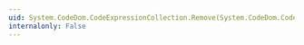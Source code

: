 ```yaml
---
uid: System.CodeDom.CodeExpressionCollection.Remove(System.CodeDom.CodeExpression)
internalonly: False
---
```

